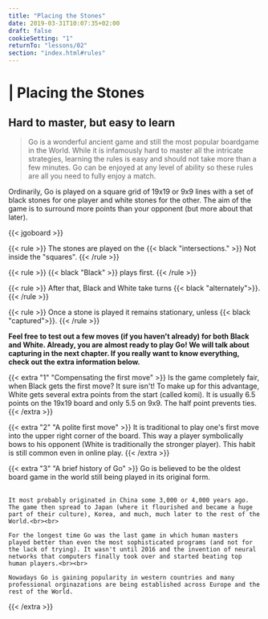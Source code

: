 ```yaml
---
title: "Placing the Stones"
date: 2019-03-31T10:07:35+02:00
draft: false
cookieSetting: "1"
returnTo: "lessons/02"
section: "index.html#rules"
---
```


# | Placing the Stones
## Hard to master, but easy to learn

> Go is a wonderful ancient game and still the most popular boardgame in the World. While it is infamously hard to master all the intricate strategies, learning the rules is easy and should not take more than a few minutes. Go can be enjoyed at any level of ability so these rules are all you need to fully enjoy a match.

Ordinarily, Go is played on a square grid of 19x19 or 9x9 lines with a set of black stones for one player and white stones for the other. The aim of the game is to surround more points than your opponent (but more about that later).

{{< jgoboard >}}

{{< rule >}}
The stones are played on the {{< black "intersections." >}} Not inside the "squares".
{{< /rule >}}

{{< rule >}}
{{< black "Black" >}} plays first.
{{< /rule >}}

{{< rule >}}
After that, Black and White take turns {{< black "alternately">}}.
{{< /rule >}}

{{< rule >}}
Once a stone is played it remains stationary, unless {{< black "captured">}}.
{{< /rule >}}

**Feel free to test out a few moves (if you haven't already) for both Black and White. Already, you are almost ready to play Go! We will talk about capturing in the next chapter.
If you really want to know everything, check out the extra information below.**


{{< extra "1" "Compensating the first move" >}}
	Is the game completely fair, when Black gets the first move? It sure isn't! To make up for this advantage, White gets several extra points from the start (called komi). 
    It is usually 6.5 points on the 19x19 board and only 5.5 on 9x9. The half point prevents ties.
{{< /extra >}}

{{< extra "2" "A polite first move" >}}
	It is traditional to play one's first move into the upper right corner of the board. This way a player symbolically bows to his opponent (White is traditionally the stronger player). This habit is still common even in online play.
{{< /extra >}}

{{< extra "3" "A brief history of Go" >}}
	Go is believed to be the oldest board game in the world still being played in its original form.<br><br>
	
	It most probably originated in China some 3,000 or 4,000 years ago. The game then spread to Japan (where it flourished and became a huge part of their culture), Korea, and much, much later to the rest of the World.<br><br>
	
	For the longest time Go was the last game in which human masters played better than even the most sophisticated programs (and not for the lack of trying). It wasn't until 2016 and the invention of neural networks that computers finally took over and started beating top human players.<br><br>
	
	Nowadays Go is gaining popularity in western countries and many professional orginazations are being established across Europe and the rest of the World.
{{< /extra >}}